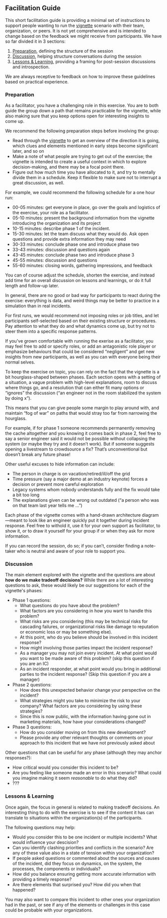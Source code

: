 ## Facilitation Guide

This short facilitation guide is providing a minimal set of instructions to support people wanting to run the [vignette](../scenario/vignette.md) scenario with their team, organization, or peers. It is not yet comprehensive and is intended to change based on the feedback we might receive from participants. We have so far divided it in 3 sections:

1. [Preparation](#preparation), defining the structure of the session
2. [Discussion](#discussion), helping structure conversations during the session
3. [Lessons & Learning](#lessons-learning), providing a framing for post-session discussions and introspection.

We are always receptive to feedback on how to improve these guidelines based on practical experience.

### Preparation

As a facilitator, you have a challenging role in this exercise. You are to both guide the group down a path that remains practicable for the vignette, while also making sure that you keep options open for interesting insights to come up.

We recommend the following preparation steps before involving the group:

- Read through the [vignette](../scenario/vignette.md) to get an overview of the direction it is going, which clues and elements mentioned in early steps become significant later, and so on
- Make a note of what people are trying to get out of the exercise; the vignette is intended to create a useful context in which to explore decision-making, and there may be a focal point there.
- Figure out how much time you have allocated to it, and try to mentally divide them in a schedule.  Keep it flexible to make sure not to interrupt a great discussion, as well.

For example, we could recommend the following schedule for a one hour run:

- 00-05 minutes: get everyone in place, go over the goals and logistics of the exercise, your role as a facilitator.
- 05-10 minutes: present the background information from the vignette introducing the organization and its project
- 10-15 minutes: describe phase 1 of the incident.
- 15-30 minutes: let the team discuss what they would do. Ask open questions and provide extra information they may need
- 30-33 minutes: conclude phase one and introduce phase two
- 33-43 minutes: discussion and questions again
- 43-45 minutes: conclude phase two and introduce phase 3
- 45-55 minutes: discussion and questions
- 55-60 minutes: closing words, gathering impressions, and  feedback

You can of course adjust the schedule, shorten the exercise, and instead add time for an overall discussion on lessons and learnings, or do it full length and follow-up later.

In general, there are no good or bad way for participants to react during the exercise: everything is data, and weird things may be better to practice in a simulation than in real incidents.

For first runs, we would recommend not imposing roles or job titles, and let participants self-selected based on their existing structure or procedures. Pay attention to what they do and what dynamics come up, but try not to steer them into a specific response patterns.

If you've grown comfortable with running the exerise as a facilitator, you may feel free to add or specify roles, or add an antagonistic role player or emphasize behaviours that could be considered “negligent” and get new insights from new participants, as well as you can with everyone being their normal selves.

To keep the exercise on topic, you can rely on the fact that the vignette is a bit hourglass-shaped between phases. Each section opens with a setting of a situation, a vague problem with high-level explanations, room to discuss where things go, and a resolution that can either fit many options or “ignores” the discussion (“an engineer not in the room stabilized the system by doing x”).

This means that you can give people some margin to play around with, and maintain “fog of war” on paths that would stray too far from narrowing the hourglass.

For example, if for phase 1 someone recommends permanently removing the cache altogether and you knowing it comes back in phase 2, feel free to say a senior engineer said it would not be possible without collapsing the system (or maybe they try and it doesn’t work). But if someone suggests opening a livestream to crowdsource a fix? That’s unconventional but doesn’t break any future phase!

Other useful excuses to hide information can include:

- The person in charge is on vacation/retired/ill/off the grid 
- Time pressure (say a major demo at an industry keynote) forces a decision or prevent more careful exploration
- Legacy systems whom nobody understands fully and the fix would take a bit too long
- The explanations given can be wrong out outdated (“a person who was on that team last year tells me …”)

Each phase of the vignette comes with a hand-drawn architecture diagram—meant to look like an engineer quickly put it together during incident response. Feel free to withold it, use it for your own support as facilitator, to show it, or to draw it yourself for your group if or when they ask for more information.

If you can record the session, do so; if you can’t, consider finding a note-taker who is neutral and aware of your role to support you.

### Discussion

The main element explored with the vignette and the questions are about **how do we make tradeoff decisions?** While there are a lot of interesting questions to ask, these would likely be our suggestions for each of the vignette's phases:

- Phase 1 questions:
  - What questions do you have about the problem?
  - What factors are you considering in how you want to handle this problem?
  - What risks are you considering (this may be technical risks for cascading failures, or organizational risks like damage to reputation or economic loss or may be something else). 
  - At this point, who do you believe should be involved in this incident response?
  - How might involving those parties impact the incident response?
  - As a manager you may not join every incident. At what point would you want to be made aware of this problem? (skip this question if you are an IC)
  - As an incident responder, at what point would you bring in additional parties to the incident response? (Skip this question if you are a manager)
- Phase 2 questions:
  - How does this unexpected behavior change your perspective on the incident?
  - What strategies might you take to minimize the risk to your company? What factors are you considering by using these strategies?
  - Since this is now public, with the information having gone out in marketing materials, how have your considerations changed?
- Phase 3 questions:
  - How do you consider moving on from this new development?
  - Please provide any other relevant thoughts or comments on your approach to this incident that we have not previously asked about

Other questions that can be useful for any phase (although they may anchor responses?):
  - How critical would you consider this incident to be?
  - Are you feeling like someone made an error in this scenario? What could you imagine making it seem _reasonable_ to do what they did?
  - ???

### Lessons & Learning

Once again, the focus in general is related to making tradeoff decisions. An interesting thing to do with the exercise is to see if the content it has can translate to situations within the organization(s) of the participants.

The following questions may help:

 - Would you consider this to be one incident or multiple incidents? What would influence your descision?
 - Can you identify clashing priorities and conflicts in the scenario? Are any of these value also in a state of tension within your organization?
 - If people asked questions or commented about the sources and causes of the incident, did they focus on dynamics, on the system, the processes, the components or individuals? 
 - How did you balance ensuring getting more accurate information with providing a timely response?
 - Are there elements that surprised you? How did you when that happened?

You may also want to compare this incident to other ones your organization had in the past, or see if any of the elements or challenges in this case could be probable with your organizations.
